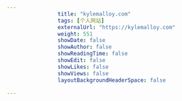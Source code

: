 ```yaml
---
                title: "kylemalloy.com"
                tags: [个人网站]
                externalUrl: "https://kylemalloy.com"
                weight: 551
                showDate: false
                showAuthor: false
                showReadingTime: false
                showEdit: false
                showLikes: false
                showViews: false
                layoutBackgroundHeaderSpace: false
                
---
```


